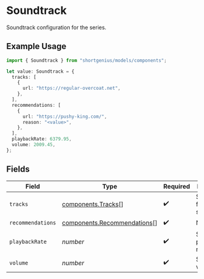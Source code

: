# Soundtrack

Soundtrack configuration for the series.

## Example Usage

```typescript
import { Soundtrack } from "shortgenius/models/components";

let value: Soundtrack = {
  tracks: [
    {
      url: "https://regular-overcoat.net",
    },
  ],
  recommendations: [
    {
      url: "https://pushy-king.com/",
      reason: "<value>",
    },
  ],
  playbackRate: 6379.95,
  volume: 2009.45,
};
```

## Fields

| Field                                                                      | Type                                                                       | Required                                                                   | Description                                                                |
| -------------------------------------------------------------------------- | -------------------------------------------------------------------------- | -------------------------------------------------------------------------- | -------------------------------------------------------------------------- |
| `tracks`                                                                   | [components.Tracks](../../models/components/tracks.md)[]                   | :heavy_check_mark:                                                         | Soundtracks for the series.                                                |
| `recommendations`                                                          | [components.Recommendations](../../models/components/recommendations.md)[] | :heavy_check_mark:                                                         | N/A                                                                        |
| `playbackRate`                                                             | *number*                                                                   | :heavy_check_mark:                                                         | Soundtrack playback rate.                                                  |
| `volume`                                                                   | *number*                                                                   | :heavy_check_mark:                                                         | Soundtrack volume.                                                         |